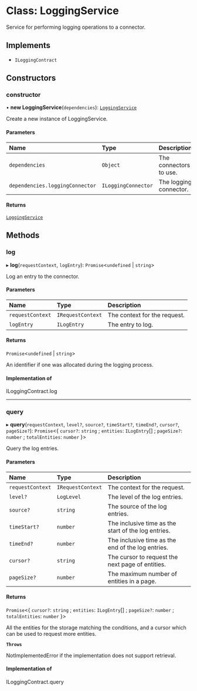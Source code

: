 # Class: LoggingService

Service for performing logging operations to a connector.

## Implements

- `ILoggingContract`

## Constructors

### constructor

• **new LoggingService**(`dependencies`): [`LoggingService`](LoggingService.md)

Create a new instance of LoggingService.

#### Parameters

| Name                            | Type                | Description            |
| :------------------------------ | :------------------ | :--------------------- |
| `dependencies`                  | `Object`            | The connectors to use. |
| `dependencies.loggingConnector` | `ILoggingConnector` | The logging connector. |

#### Returns

[`LoggingService`](LoggingService.md)

## Methods

### log

▸ **log**(`requestContext`, `logEntry`): `Promise`\<`undefined` \| `string`\>

Log an entry to the connector.

#### Parameters

| Name             | Type              | Description                  |
| :--------------- | :---------------- | :--------------------------- |
| `requestContext` | `IRequestContext` | The context for the request. |
| `logEntry`       | `ILogEntry`       | The entry to log.            |

#### Returns

`Promise`\<`undefined` \| `string`\>

An identifier if one was allocated during the logging process.

#### Implementation of

ILoggingContract.log

---

### query

▸ **query**(`requestContext`, `level?`, `source?`, `timeStart?`, `timeEnd?`, `cursor?`, `pageSize?`): `Promise`\<\{ `cursor?`: `string` ; `entities`: `ILogEntry`[] ; `pageSize?`: `number` ; `totalEntities`: `number` }\>

Query the log entries.

#### Parameters

| Name             | Type              | Description                                         |
| :--------------- | :---------------- | :-------------------------------------------------- |
| `requestContext` | `IRequestContext` | The context for the request.                        |
| `level?`         | `LogLevel`        | The level of the log entries.                       |
| `source?`        | `string`          | The source of the log entries.                      |
| `timeStart?`     | `number`          | The inclusive time as the start of the log entries. |
| `timeEnd?`       | `number`          | The inclusive time as the end of the log entries.   |
| `cursor?`        | `string`          | The cursor to request the next page of entities.    |
| `pageSize?`      | `number`          | The maximum number of entities in a page.           |

#### Returns

`Promise`\<\{ `cursor?`: `string` ; `entities`: `ILogEntry`[] ; `pageSize?`: `number` ; `totalEntities`: `number` }\>

All the entities for the storage matching the conditions,
and a cursor which can be used to request more entities.

**`Throws`**

NotImplementedError if the implementation does not support retrieval.

#### Implementation of

ILoggingContract.query
